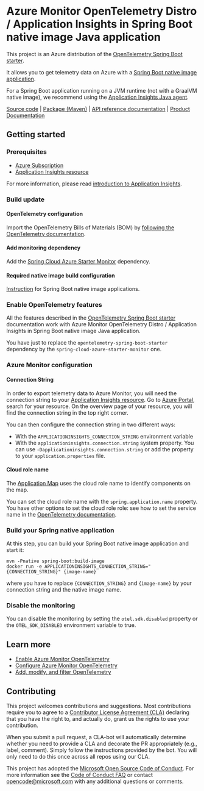 # Azure Monitor OpenTelemetry Distro / Application Insights in Spring Boot native image Java application

This project is an Azure distribution of the [OpenTelemetry Spring Boot starter][otel_spring_starter].

It allows you to get telemetry data on Azure with a [Spring Boot native image application][spring_boot_native].

For a Spring Boot application running on a JVM runtime (not with a GraalVM native image), we recommend using the [Application Insights Java agent][application_insights_java_agent_spring_boot].

[Source code][source_code] | [Package (Maven)][package_mvn] | [API reference documentation][api_reference_doc] | [Product Documentation][product_documentation]

## Getting started

### Prerequisites

- [Azure Subscription][azure_subscription]
- [Application Insights resource][application_insights_resource]

For more information, please read [introduction to Application Insights][application_insights_intro].

### Build update

#### OpenTelemetry configuration

Import the OpenTelemetry Bills of Materials (BOM)
by [following the OpenTelemetry documentation](https://opentelemetry.io/docs/instrumentation/java/automatic/spring-boot/#dependency-management).

#### Add monitoring dependency

Add the [Spring Cloud Azure Starter Monitor](https://central.sonatype.com/artifact/com.azure.spring/spring-cloud-azure-starter-monitor) dependency.

#### Required native image build configuration

[Instruction][azure_native] for Spring Boot native image applications.

### Enable OpenTelemetry features

All the features described in the [OpenTelemetry Spring Boot starter][otel_spring_starter] documentation work with Azure Monitor OpenTelemetry Distro / Application Insights in Spring Boot native image Java application.

You have just to replace the `opentelemetry-spring-boot-starter` dependency by the `spring-cloud-azure-starter-monitor` one.

### Azure Monitor configuration

#### Connection String

In order to export telemetry data to Azure Monitor, you will need the connection string to your [Application
 Insights resource][application_insights_resource]. Go to [Azure Portal][azure_portal], 
search for your resource. On the overview page of your resource, you will find the connection string in the top
right corner.

You can then configure the connection string in two different ways:
* With the `APPLICATIONINSIGHTS_CONNECTION_STRING` environment variable
* With the `applicationinsights.connection.string` system property. You can use `-Dapplicationinsights.connection.string` or add the property to your `application.properties` file.

#### Cloud role name

The [Application Map](https://learn.microsoft.com/azure/azure-monitor/app/app-map?tabs=net#set-or-override-cloud-role-name) uses the cloud role name to identify components on the map.

You can set the cloud role name with the `spring.application.name` property. You have other options to set the cloud role role: see how to set the service name in the [OpenTelemetry documentation](https://opentelemetry.io/docs/languages/java/automatic/spring-boot/).

### Build your Spring native application
At this step, you can build your Spring Boot native image application and start it:

```
mvn -Pnative spring-boot:build-image
docker run -e APPLICATIONINSIGHTS_CONNECTION_STRING="{CONNECTION_STRING}" {image-name} 
```
where you have to replace `{CONNECTION_STRING}` and `{image-name}` by your connection string and the native image name.

### Disable the monitoring

You can disable the monitoring by setting the `otel.sdk.disabled` property or the `OTEL_SDK_DISABLED` environment variable to true.

## Learn more
* [Enable Azure Monitor OpenTelemetry][azure_monitor_enable_opentelemetry]
* [Configure Azure Monitor OpenTelemetry][azure_monitor_configure_opentelemetry]
* [Add, modify, and filter OpenTelemetry][azure_monitor_add_modify_opentelemetry]

## Contributing

This project welcomes contributions and suggestions. Most contributions require you to agree to a
[Contributor License Agreement (CLA)][cla] declaring that you have the right to, and actually do, grant us the rights
to use your contribution.

When you submit a pull request, a CLA-bot will automatically determine whether you need to provide a CLA and decorate
the PR appropriately (e.g., label, comment). Simply follow the instructions provided by the bot. You will only need to
do this once across all repos using our CLA.

This project has adopted the [Microsoft Open Source Code of Conduct][coc]. For more information see the
[Code of Conduct FAQ][coc_faq] or contact [opencode@microsoft.com][coc_contact] with any additional questions or comments.

<!-- LINKS -->
[otel_spring_starter]: https://opentelemetry.io/docs/instrumentation/java/automatic/spring-boot/
[otel_spring_starter_instrumentation]: https://opentelemetry.io/docs/instrumentation/java/automatic/spring-boot/#additional-instrumentations
[spring_boot_native]: https://docs.spring.io/spring-boot/docs/current/reference/html/native-image.html
[azure_native]: https://learn.microsoft.com/azure/developer/java/spring-framework/developer-guide-overview#configuring-spring-boot-3
[source_code]: https://github.com/Azure/azure-sdk-for-java/tree/main/sdk/spring/spring-cloud-azure-starter-monitor/src
[package_mvn]: https://central.sonatype.com/artifact/com.azure.spring/spring-cloud-azure-starter-monitor
[api_reference_doc]: https://opentelemetry.io/docs/instrumentation/java/automatic/spring-boot/
[product_documentation]: https://learn.microsoft.com/azure/azure-monitor/overview
[azure_subscription]: https://azure.microsoft.com/free/
[application_insights_resource]: https://learn.microsoft.com/azure/azure-monitor/app/create-new-resource
[application_insights_intro]: https://learn.microsoft.com/azure/azure-monitor/app/app-insights-overview
[application_insights_java_agent_spring_boot]: https://learn.microsoft.com/azure/azure-monitor/app/java-spring-boot
[azure_monitor_enable_opentelemetry]: https://learn.microsoft.com/azure/azure-monitor/app/opentelemetry-enable?tabs=java-native
[azure_monitor_configure_opentelemetry]: https://learn.microsoft.com/azure/azure-monitor/app/opentelemetry-configuration?tabs=java-native
[azure_monitor_add_modify_opentelemetry]: https://learn.microsoft.com/azure/azure-monitor/app/opentelemetry-add-modify?tabs=java-native
[azure_portal]: https://portal.azure.com
[cla]: https://cla.microsoft.com
[coc]: https://opensource.microsoft.com/codeofconduct/
[coc_faq]: https://opensource.microsoft.com/codeofconduct/faq/
[coc_contact]: mailto:opencode@microsoft.com

